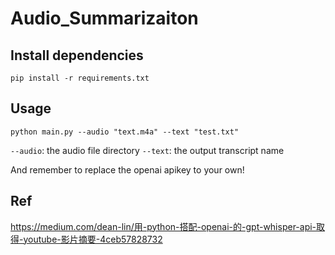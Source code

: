 # Audio_Summarizaiton

## Install dependencies
```
pip install -r requirements.txt
```

## Usage
```
python main.py --audio "text.m4a" --text "test.txt"
```

`--audio`: the audio file directory
`--text`: the output transcript name

And remember to replace the openai apikey to your own!

## Ref
https://medium.com/dean-lin/用-python-搭配-openai-的-gpt-whisper-api-取得-youtube-影片摘要-4ceb57828732